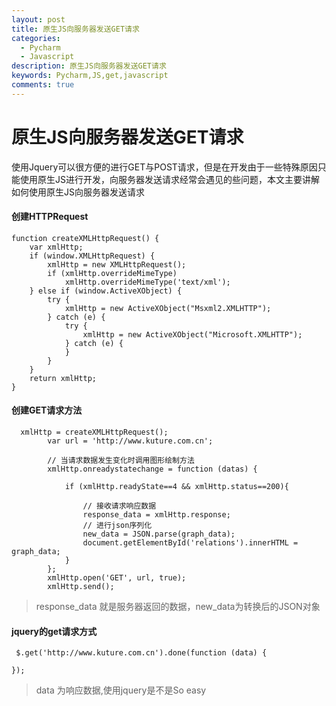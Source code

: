 ```yaml
---
layout: post
title: 原生JS向服务器发送GET请求
categories:
  - Pycharm
  - Javascript
description: 原生JS向服务器发送GET请求
keywords: Pycharm,JS,get,javascript
comments: true
---
```



# 原生JS向服务器发送GET请求

使用Jquery可以很方便的进行GET与POST请求，但是在开发由于一些特殊原因只能使用原生JS进行开发，向服务器发送请求经常会遇见的些问题，本文主要讲解如何使用原生JS向服务器发送请求

#### 创建HTTPRequest
```
function createXMLHttpRequest() {
    var xmlHttp;
    if (window.XMLHttpRequest) {
        xmlHttp = new XMLHttpRequest();
        if (xmlHttp.overrideMimeType)
            xmlHttp.overrideMimeType('text/xml');
    } else if (window.ActiveXObject) {
        try {
            xmlHttp = new ActiveXObject("Msxml2.XMLHTTP");
        } catch (e) {
            try {
                xmlHttp = new ActiveXObject("Microsoft.XMLHTTP");
            } catch (e) {
            }
        }
    }
    return xmlHttp;
}
```
#### 创建GET请求方法
```
  xmlHttp = createXMLHttpRequest();
        var url = 'http://www.kuture.com.cn';

        // 当请求数据发生变化时调用图形绘制方法
        xmlHttp.onreadystatechange = function (datas) {

            if (xmlHttp.readyState==4 && xmlHttp.status==200){

                // 接收请求响应数据
                response_data = xmlHttp.response;
                // 进行json序列化
                new_data = JSON.parse(graph_data);
                document.getElementById('relations').innerHTML = graph_data;
            }
        };
        xmlHttp.open('GET', url, true);
        xmlHttp.send();
```
> response_data 就是服务器返回的数据，new_data为转换后的JSON对象

#### jquery的get请求方式
```
 $.get('http://www.kuture.com.cn').done(function (data) {
 
});
```
> data 为响应数据,使用jquery是不是So easy





